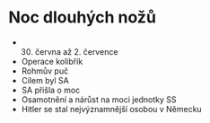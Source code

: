 # Noc dlouhých nožů
- 30. června až 2. července
- Operace kolibřík
- Rohmův puč
- Cílem byl SA
- SA přišla o moc
- Osamotnění a nárůst na moci jednotky SS
- Hitler se stal nejvýznamnější osobou v Německu